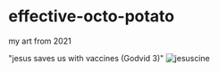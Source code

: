 # effective-octo-potato
my art from 2021

"jesus saves us with vaccines (Godvid 3)"
![jesuscine](jesuscine.png "Godvid 3")
